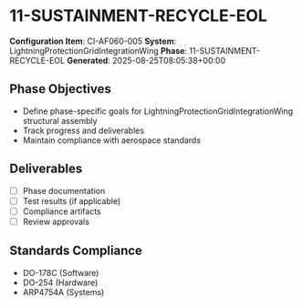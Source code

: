# 11-SUSTAINMENT-RECYCLE-EOL

**Configuration Item**: CI-AF060-005
**System**: LightningProtectionGridIntegrationWing
**Phase**: 11-SUSTAINMENT-RECYCLE-EOL
**Generated**: 2025-08-25T08:05:38+00:00

## Phase Objectives
- Define phase-specific goals for LightningProtectionGridIntegrationWing structural assembly
- Track progress and deliverables
- Maintain compliance with aerospace standards

## Deliverables
- [ ] Phase documentation
- [ ] Test results (if applicable)
- [ ] Compliance artifacts
- [ ] Review approvals

## Standards Compliance
- DO-178C (Software)
- DO-254 (Hardware)
- ARP4754A (Systems)

